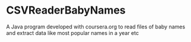 # CSVReaderBabyNames
A Java program developed with coursera.org to read files of baby names and extract data like most popular names in a year etc
